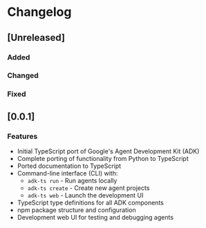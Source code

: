 # Changelog

## [Unreleased]
### Added
### Changed
### Fixed

## [0.0.1] 

### Features

* Initial TypeScript port of Google's Agent Development Kit (ADK)
* Complete porting of functionality from Python to TypeScript
* Ported documentation to TypeScript
* Command-line interface (CLI) with:
  * `adk-ts run` - Run agents locally
  * `adk-ts create` - Create new agent projects
  * `adk-ts web` - Launch the development UI
* TypeScript type definitions for all ADK components
* npm package structure and configuration
* Development web UI for testing and debugging agents


